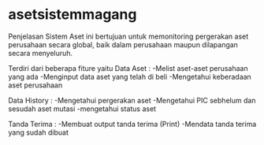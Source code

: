 # asetsistemmagang
Penjelasan
Sistem Aset ini bertujuan untuk memonitoring pergerakan aset perusahaan secara global, baik dalam perusahaan maupun dilapangan secara menyeluruh. 

Terdiri dari beberapa fiture yaitu 
Data Aset : 
-Melist aset-aset perusahaan yang ada
-Menginput data aset yang telah di beli
-Mengetahui keberadaan aset perusahaan

Data History :
-Mengetahui pergerakan aset
-Mengetahui PIC sebhelum dan sesudah aset mutasi
-mengetahui status aset

Tanda Terima :
-Membuat output tanda terima (Print)
-Mendata tanda terima yang sudah dibuat